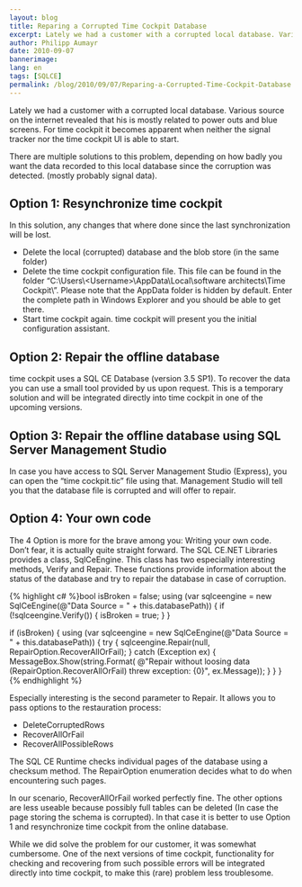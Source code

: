 ```yaml
---
layout: blog
title: Reparing a Corrupted Time Cockpit Database
excerpt: Lately we had a customer with a corrupted local database. Various source on the internet revealed that his is mostly related to power outs and blue screens. For time cockpit it becomes apparent when neither the signal tracker nor the time cockpit UI is able to start.
author: Philipp Aumayr
date: 2010-09-07
bannerimage: 
lang: en
tags: [SQLCE]
permalink: /blog/2010/09/07/Reparing-a-Corrupted-Time-Cockpit-Database
---
```


<p>Lately we had a customer with a corrupted local database. Various source on the internet revealed that his is mostly related to power outs and blue screens. For time cockpit it becomes apparent when neither the signal tracker nor the time cockpit UI is able to start.</p><p>There are multiple solutions to this problem, depending on how badly you want the data recorded to this local database since the corruption was detected. (mostly probably signal data).</p><h2>Option 1: Resynchronize time cockpit</h2><p>In this solution, any changes that where done since the last synchronization will be lost.</p><ul>
  <li>Delete the local (corrupted) database and the blob store (in the same folder)</li>
  <li>Delete the time cockpit configuration file. This file can be found in the folder “C:\Users\&lt;Username&gt;\AppData\Local\software architects\Time Cockpit\”. Please note that the AppData folder is hidden by default. Enter the complete path in Windows Explorer and you should be able to get there.</li>
  <li>Start time cockpit again. time cockpit will present you the initial configuration assistant.</li>
</ul><h2>Option 2: Repair the offline database</h2><p>time cockpit uses a SQL CE Database (version 3.5 SP1). To recover the data you can use a small tool provided by us upon request. This is a temporary solution and will be integrated directly into time cockpit in one of the upcoming versions.</p><h2>Option 3: Repair the offline database using SQL Server Management Studio</h2><p>In case you have access to SQL Server Management Studio (Express), you can open the “time cockpit.tic” file using that. Management Studio will tell you that the database file is corrupted and will offer to repair.</p><h2>Option 4: Your own code</h2><p>The 4 Option is more for the brave among you: Writing your own code. Don’t fear, it is actually quite straight forward. The SQL CE.NET Libraries provides a class, SqlCeEngine. This class has two especially interesting methods, Verify and Repair. These functions provide information about the status of the database and try to repair the database in case of corruption.</p>{% highlight c# %}bool isBroken = false;
using (var sqlceengine = new SqlCeEngine(@"Data Source = " + this.databasePath))
{
    if (!sqlceengine.Verify())
    {
        isBroken = true;
    }
}

if (isBroken)
{
    using (var sqlceengine = new SqlCeEngine(@"Data Source = " + this.databasePath))
    {
        try
        {
            sqlceengine.Repair(null, RepairOption.RecoverAllOrFail);
        }
        catch (Exception ex)
        {
            MessageBox.Show(string.Format(
                @"Repair without loosing data (RepairOption.RecoverAllOrFail) threw exception: {0}",
                ex.Message));
        }
    }
}{% endhighlight %}<p>Especially interesting is the second parameter to Repair. It allows you to pass options to the restauration process:</p><ul>
  <li>DeleteCorruptedRows</li>
  <li>RecoverAllOrFail</li>
  <li>RecoverAllPossibleRows</li>
</ul><p>The SQL CE Runtime checks individual pages of the database using a checksum method. The RepairOption enumeration decides what to do when encountering such pages.</p><p>In our scenario, RecoverAllOrFail worked perfectly fine. The other options are less useable because possibly full tables can be deleted (In case the page storing the schema is corrupted). In that case it is better to use Option 1 and resynchronize time cockpit from the online database.</p><p>While we did solve the problem for our customer, it was somewhat cumbersome. One of the next versions of time cockpit, functionality for checking and recovering from such possible errors will be integrated directly into time cockpit, to make this (rare) problem less troublesome.</p>